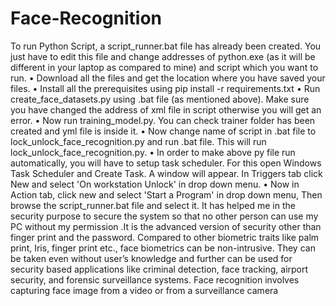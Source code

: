 # Face-Recognition

To run Python Script, a script_runner.bat file has already been created. You just have to edit this
file and change addresses of python.exe (as it will be different in your laptop as compared to
mine) and script which you want to run.
• Download all the files and get the location where you have saved your files.
• Install all the prerequisites using pip install -r requirements.txt
• Run create_face_datasets.py using .bat file (as mentioned above). Make sure you have
changed the address of xml file in script otherwise you will get an error.
• Now run training_model.py. You can check trainer folder has been created and yml file is
inside it.
• Now change name of script in .bat file to lock_unlock_face_recognition.py and run .bat
file. This will run lock_unlock_face_recognition.py.
• In order to make above py file run automatically, you will have to setup task scheduler.
For this open Windows Task Scheduler and Create Task. A window will appear. In
Triggers tab click New and select 'On workstation Unlock' in drop down menu.
• Now in Action tab, click new and select 'Start a Program' in drop down menu, Then
browse the script_runner.bat file and select it.
It has helped me in the security purpose to secure the system so that no other person can
use my PC without my permission .It is the advanced version of security other than finger
print and the password. Compared to other biometric traits like palm print, Iris, finger print
etc., face biometrics can be non-intrusive. They can be taken even without user’s
knowledge and further can be used for security based applications like criminal detection,
face tracking, airport security, and forensic surveillance systems. Face recognition involves
capturing face image from a video or from a surveillance camera
